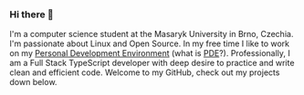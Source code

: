 ### Hi there 👋

I'm a computer science student at the Masaryk University in Brno, Czechia. I'm passionate about Linux and Open Source. In my free time I like to work on my [Personal Development Environment](https://www.github.com/samodostal/.dotfiles) (what is [PDE](https://www.youtube.com/watch?v=QMVIJhC9Veg&t=11s)?). Professionally, I am a Full Stack TypeScript developer with deep desire to practice and write clean and efficient code. Welcome to my GitHub, check out my projects down below.

